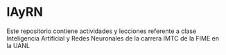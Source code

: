 # IAyRN
Este repositorio contiene actividades y lecciones referente a clase Inteligencia Artificial y Redes Neuronales de la carrera IMTC de la FIME en la UANL
